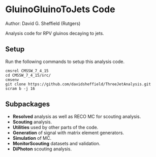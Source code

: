 GluinoGluinoToJets Code
=======================

Author: David G. Sheffield (Rutgers)

Analysis code for RPV gluinos decaying to jets.

Setup
-----

Run the following commands to setup this analysis code.

```
cmsrel CMSSW_7_4_15
cd CMSSW_7_4_15/src/
cmsenv
git clone https://github.com/davidsheffield/ThreeJetAnalysis.git
scram b -j 16
```

Subpackages
-----------

* **Resolved** analysis as well as RECO MC for scouting analysis.
* **Scouting** analysis.
* **Utilities** used by other parts of the code.
* **Generation** of signal with matrix element generators.
* **Simulation** of MC.
* **MonitorScouting** datasets and validation.
* **DiPhoton** scouting analysis.
